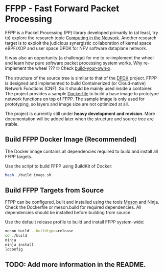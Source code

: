 # FFPP - Fast Forward Packet Processing

FFPP is a Packet Processing (PP) library developed primarily to (at least, try to) explore the research topic [Computing in the Network](https://datatracker.ietf.org/rg/coinrg/about/).
Another research target is to exploit the judicious synergistic collaboration of kernel space eBPF/XDP and user space DPDK for NFV software dataplane network.

It was also an opportunity (a challenge) for me to re-implement the wheel and learn how pure software packet processing system works.
Why re-implement the wheel ???
🤓 Check [build-your-own-x](https://github.com/danistefanovic/build-your-own-x).

The structure of the source tree is similar to that of the [DPDK](https://git.dpdk.org/dpdk/tree/) project.
FFPP is designed and implemented to build Containerized (or Cloud-native) Network Functions (CNF).
So it should be mainly used inside a container.
The project provides a sample [Dockerfile](./Dockerfile) to build a base image to prototype network functions on top of FFPP.
The sample image is only used for prototyping, so layers and image size are not optimized at all.

The project is currently still under **heavy development and revision**.
More documentation will be added later when the structure and source tree are stable.

## Build FFPP Docker Image (Recommended)

The Docker image contains all dependencies required to build and install all FFPP targets.

Use the script to build FFPP using BuildKit of Docker:
```bash
bash ./build_image.sh
```

## Build FFPP Targets from Source

FFPP can be configured, built and installed using the tools [Meson](https://mesonbuild.com/) and Ninja.
Check the Dockerfile or meson.build for required dependencies.
All dependencies should be installed before building from source.

Use the default release profile to build and install FFPP system-wide:

```bash
meson build --buildtype=release
cd ./build
ninja
ninja install
ldconfig
```

## TODO: Add more information in the README.
